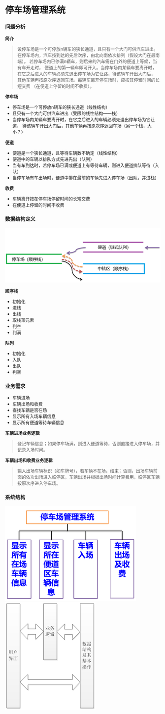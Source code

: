 # 停车场管理系统  

### 问题分析  

**简介**  
> 设停车场是一个可停放n辆车的狭长通道，且只有一个大门可供汽车进出。
在停车场内，汽车按到达的先后次序，由北向南依次排列（假设大门在最南端）。
若停车场内已停满n辆车，则后来的汽车需在门外的便道上等候，当有车开走时，
便道上的第一辆车即可开入。当停车场内某辆车要离开时，
在它之后进入的车辆必须先退出停车场为它让路，待该辆车开出大门后，
其他车辆再按原次序返回车场。每辆车离开停车场时，应按其停留时间的长短交费
（在便道上停留的时间不收费）。  

**停车场**  
   - 停车场是一个可停放n辆车的狭长通道（线性结构）  
   - 且只有一个大门可供汽车进出（受限的线性结构——栈）
   - 当停车场内某辆车要离开时，在它之后进入的车辆必须先退出停车场为它让道，
      待该辆车开出大门后，其他车辆再按原次序返回车场（另一个栈，大小？）

**便道**  
   - 便道是一个狭长通道，且等待车辆数不确定（线性结构）  
   - 便道中的车辆以排队方式先进先出（队列）  
   - 当有车到达时，若停车场已满或便道上有等待车辆，则进入便道排队等待（入队）  
   - 当停车场有车出场时，便道中排在最前的车辆先进入停车场（出队，并进栈）  

**收费**  
   - 车辆离开按在停车场停留时间的长短交费 
   - 在便道上停留的时间不收费  

### 数据结构定义  

![确定数据结构](../../../../assest/experiment2_datastruct.png)

**顺序栈**  
- 初始化  
- 进栈  
- 出栈  
- 取栈顶元素  
- 判空  
- 判满  

**队列**  
- 初始化  
- 入队  
- 出队  
- 判空  

### 业务需求 

- 车辆进场
- 车辆出场和收费
- 查找车辆是否在场
- 显示所有入场车辆信息
- 显示所有便道等待车辆信息

**车辆进场业务逻辑**  
> 登记车辆信息；如果停车场满，则进入便道等待，否则直接进入停车场，并记录入场时间。  

**车辆出场和收费业务逻辑**  
> 输入出场车辆标识（如车牌号），若车辆不在场，结束；否则，出场车辆前面的依次出场进入临停区，车辆出场并根据出场时间计算费用，临停区车辆按原次序进入停车场。
### 系统结构  
![停车场管理系统](../../../../assest/img.png)   
![系统功能](../../../../assest/img_1.png)  